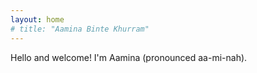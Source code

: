 ```yaml
---
layout: home
# title: "Aamina Binte Khurram"
---
```


Hello and welcome! I'm Aamina (pronounced aa-mi-nah).